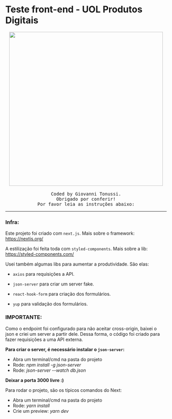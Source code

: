 # Teste front-end - UOL Produtos Digitais

<p align="center" style="text-align: center;">
  <img src="https://c.tenor.com/dp4wyZ0yRUcAAAAC/duke-nukem-gaming.gif" width="480"/>
  <br><br>
  <samp>
    Coded by Giovanni Tonussi.<br>
    Obrigado por conferir!<br>
    Por favor leia as instruções abaixo:
  </samp>
</p>

---------------------------

### Infra:

Este projeto foi criado com ```next.js```. 
Mais sobre o framework: https://nextjs.org/

A estilização foi feita toda com ```styled-components```. 
Mais sobre a lib: https://styled-components.com/

Usei também algumas libs para aumentar a produtividade. São elas:

- ```axios``` para requisições a API.
- ```json-server``` para criar um server fake.

- ```react-hook-form``` para criação dos formulários.
- ```yup``` para validação dos formulários.

### IMPORTANTE: 

Como o endpoint foi configurado para não aceitar cross-origin, baixei o json e criei um server a partir dele. Dessa forma, o código foi criado para fazer requisições a uma API externa.

**Para criar o server, é necessário instalar o ```json-server```:**

- Abra um terminal/cmd na pasta do projeto
- Rode: *npm install -g json-server*
- Rode: *json-server --watch db.json*

**Deixar a porta 3000 livre :)**

Para rodar o projeto, são os típicos comandos do Next:

- Abra um terminal/cmd na pasta do projeto
- Rode: *yarn install*
- Crie um preview: *yarn dev*